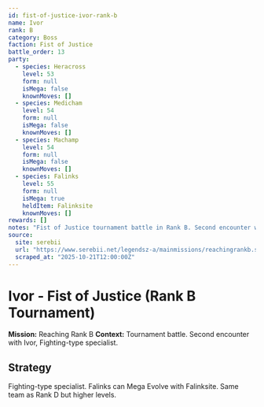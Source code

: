 ```yaml
---
id: fist-of-justice-ivor-rank-b
name: Ivor
rank: B
category: Boss
faction: Fist of Justice
battle_order: 13
party:
  - species: Heracross
    level: 53
    form: null
    isMega: false
    knownMoves: []
  - species: Medicham
    level: 54
    form: null
    isMega: false
    knownMoves: []
  - species: Machamp
    level: 54
    form: null
    isMega: false
    knownMoves: []
  - species: Falinks
    level: 55
    form: null
    isMega: true
    heldItem: Falinksite
    knownMoves: []
rewards: []
notes: "Fist of Justice tournament battle in Rank B. Second encounter with Ivor. Fighting-type specialist."
source:
  site: serebii
  url: "https://www.serebii.net/legendsz-a/mainmissions/reachingrankb.shtml"
  scraped_at: "2025-10-21T12:00:00Z"
---
```


# Ivor - Fist of Justice (Rank B Tournament)

**Mission:** Reaching Rank B
**Context:** Tournament battle. Second encounter with Ivor, Fighting-type specialist.

## Strategy
Fighting-type specialist. Falinks can Mega Evolve with Falinksite. Same team as Rank D but higher levels.
